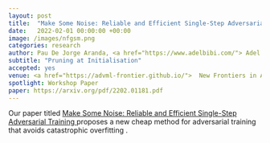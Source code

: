 ```yaml
---
layout: post
title:  "Make Some Noise: Reliable and Efficient Single-Step Adversarial Training"
date:   2022-02-01 00:00:00 +00:00
image: /images/nfgsm.png
categories: research
author: Pau De Jorge Aranda, <a href="https://www.adelbibi.com/"> Adel Bibi </a>, <a href="https://ricvolpi.github.io/"> Ricardo Volpi</a>, <strong> Amartya Sanyal </strong>, <a href="https://www.robots.ox.ac.uk/~phst/">Philip H.S. Torr</a>,   <a href="https://europe.naverlabs.com/people_user/gregory-rogez/"> Grégory Rogez </a>, <a href="https://puneetkdokania.github.io/">Puneet Dokania</a>
subtitle: "Pruning at Initialisation"
accepted: yes
venue: <a href="https://advml-frontier.github.io/">  New Frontiers in Adversarial Machine Learning </a>
spotlight: Workshop Paper
paper: https://arxiv.org/pdf/2202.01181.pdf
---
```

Our paper titled <a href="https://arxiv.org/abs/2202.01181"> Make Some
Noise: Reliable and Efficient Single-Step Adversarial Training </a>
proposes a new cheap method for adversarial training that avoids
catastrophic overfitting </a>.